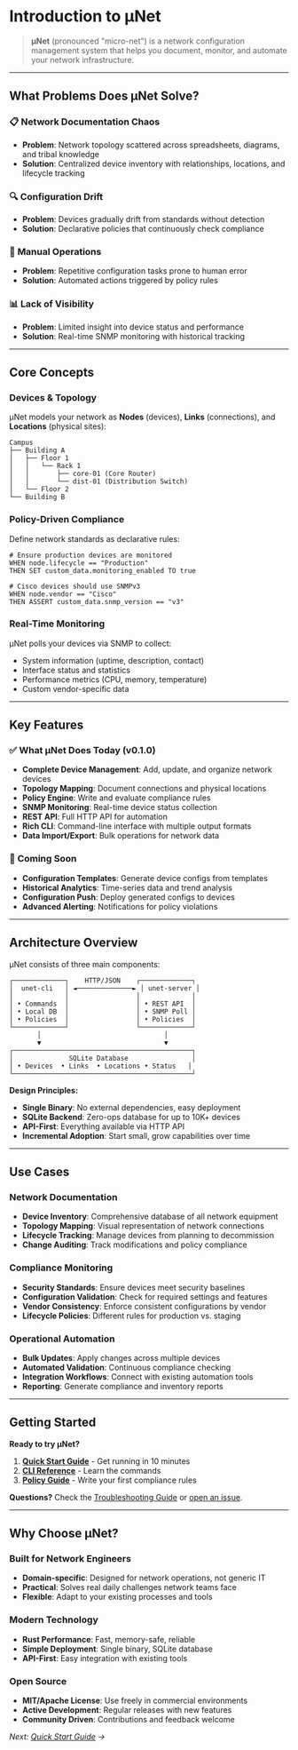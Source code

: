 # Introduction to μNet

> **μNet** (pronounced "micro-net") is a network configuration management system that helps you document, monitor, and automate your network infrastructure.

---

## What Problems Does μNet Solve?

### 📋 **Network Documentation Chaos**

- **Problem**: Network topology scattered across spreadsheets, diagrams, and tribal knowledge
- **Solution**: Centralized device inventory with relationships, locations, and lifecycle tracking

### 🔍 **Configuration Drift**  

- **Problem**: Devices gradually drift from standards without detection
- **Solution**: Declarative policies that continuously check compliance

### 🔧 **Manual Operations**

- **Problem**: Repetitive configuration tasks prone to human error
- **Solution**: Automated actions triggered by policy rules

### 📊 **Lack of Visibility**

- **Problem**: Limited insight into device status and performance
- **Solution**: Real-time SNMP monitoring with historical tracking

---

## Core Concepts

### Devices & Topology

μNet models your network as **Nodes** (devices), **Links** (connections), and **Locations** (physical sites):

```text
Campus
├── Building A
│   ├── Floor 1
│   │   └── Rack 1
│   │       ├── core-01 (Core Router)
│   │       └── dist-01 (Distribution Switch)
│   └── Floor 2
└── Building B
```

### Policy-Driven Compliance

Define network standards as declarative rules:

```rules
# Ensure production devices are monitored
WHEN node.lifecycle == "Production" 
THEN SET custom_data.monitoring_enabled TO true

# Cisco devices should use SNMPv3
WHEN node.vendor == "Cisco"
THEN ASSERT custom_data.snmp_version == "v3"
```

### Real-Time Monitoring

μNet polls your devices via SNMP to collect:

- System information (uptime, description, contact)
- Interface status and statistics  
- Performance metrics (CPU, memory, temperature)
- Custom vendor-specific data

---

## Key Features

### ✅ **What μNet Does Today (v0.1.0)**

- **Complete Device Management**: Add, update, and organize network devices
- **Topology Mapping**: Document connections and physical locations
- **Policy Engine**: Write and evaluate compliance rules
- **SNMP Monitoring**: Real-time device status collection
- **REST API**: Full HTTP API for automation
- **Rich CLI**: Command-line interface with multiple output formats
- **Data Import/Export**: Bulk operations for network data

### 🚧 **Coming Soon**

- **Configuration Templates**: Generate device configs from templates
- **Historical Analytics**: Time-series data and trend analysis  
- **Configuration Push**: Deploy generated configs to devices
- **Advanced Alerting**: Notifications for policy violations

---

## Architecture Overview

μNet consists of three main components:

```text
┌─────────────┐    HTTP/JSON    ┌─────────────┐
│  unet-cli   │ ◄──────────────► │ unet-server │
│             │                 │             │
│ • Commands  │                 │ • REST API  │
│ • Local DB  │                 │ • SNMP Poll │
│ • Policies  │                 │ • Policies  │
└─────────────┘                 └─────────────┘
       │                               │
       ▼                               ▼
┌─────────────────────────────────────────────┐
│              SQLite Database                │
│ • Devices  • Links  • Locations • Status   │
└─────────────────────────────────────────────┘
```

**Design Principles:**

- **Single Binary**: No external dependencies, easy deployment
- **SQLite Backend**: Zero-ops database for up to 10K+ devices
- **API-First**: Everything available via HTTP API
- **Incremental Adoption**: Start small, grow capabilities over time

---

## Use Cases

### Network Documentation

- **Device Inventory**: Comprehensive database of all network equipment
- **Topology Mapping**: Visual representation of network connections
- **Lifecycle Tracking**: Manage devices from planning to decommission
- **Change Auditing**: Track modifications and policy compliance

### Compliance Monitoring

- **Security Standards**: Ensure devices meet security baselines
- **Configuration Validation**: Check for required settings and features
- **Vendor Consistency**: Enforce consistent configurations by vendor
- **Lifecycle Policies**: Different rules for production vs. staging

### Operational Automation  

- **Bulk Updates**: Apply changes across multiple devices
- **Automated Validation**: Continuous compliance checking
- **Integration Workflows**: Connect with existing automation tools
- **Reporting**: Generate compliance and inventory reports

---

## Getting Started

**Ready to try μNet?**

1. **[Quick Start Guide](quick_start.md)** - Get running in 10 minutes
2. **[CLI Reference](cli_reference.md)** - Learn the commands
3. **[Policy Guide](policy_guide.md)** - Write your first compliance rules

**Questions?** Check the [Troubleshooting Guide](troubleshooting.md) or [open an issue](https://github.com/bedecarroll/unet/issues).

---

## Why Choose μNet?

### Built for Network Engineers

- **Domain-specific**: Designed for network operations, not generic IT
- **Practical**: Solves real daily challenges network teams face
- **Flexible**: Adapt to your existing processes and tools

### Modern Technology

- **Rust Performance**: Fast, memory-safe, reliable
- **Simple Deployment**: Single binary, SQLite database
- **API-First**: Easy integration with existing tools

### Open Source

- **MIT/Apache License**: Use freely in commercial environments
- **Active Development**: Regular releases with new features
- **Community Driven**: Contributions and feedback welcome

*Next: [Quick Start Guide](quick_start.md) →*
